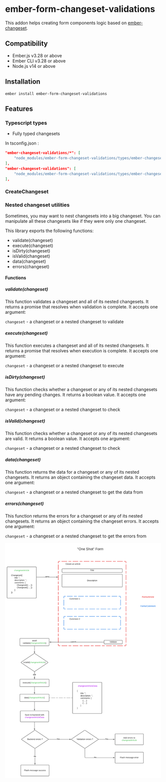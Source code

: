 # ember-form-changeset-validations

This addon helps creating form components logic based on [ember-changeset](https://github.com/poteto/ember-changeset).


## Compatibility

* Ember.js v3.28 or above
* Ember CLI v3.28 or above
* Node.js v14 or above


## Installation

```
ember install ember-form-changeset-validations
```

Features
------------------------------------------------------------------------------


### Typescript types

- Fully typed changesets

In tsconfig.json : 

```json
"ember-changeset-validations/*": [
    "node_modules/ember-form-changeset-validations/types/ember-changeset-validations/*"
],
"ember-changeset-validations": [
    "node_modules/ember-form-changeset-validations/types/ember-changeset-validations"
],
```

### CreateChangeset



### Nested changeset utilities

Sometimes, you may want to nest changesets into a big changeset. You can manipulate all these changesets like if they were only one changeset.

This library exports the following functions:

* validate(changeset)
* execute(changeset)
* isDirty(changeset)
* isValid(changeset)
* data(changeset)
* errors(changeset)

#### Functions

##### validate(changeset)

This function validates a changeset and all of its nested changesets. It returns a promise that resolves when validation is complete. It accepts one argument:

`changeset` - a changeset or a nested changeset to validate

##### execute(changeset)

This function executes a changeset and all of its nested changesets. It returns a promise that resolves when execution is complete. It accepts one argument:

`changeset` - a changeset or a nested changeset to execute

##### isDirty(changeset)

This function checks whether a changeset or any of its nested changesets have any pending changes. It returns a boolean value. It accepts one argument:

`changeset` - a changeset or a nested changeset to check

##### isValid(changeset)

This function checks whether a changeset or any of its nested changesets are valid. It returns a boolean value. It accepts one argument:

`changeset` - a changeset or a nested changeset to check

##### data(changeset)

This function returns the data for a changeset or any of its nested changesets. It returns an object containing the changeset data. It accepts one argument:

`changeset` - a changeset or a nested changeset to get the data from

##### errors(changeset)

This function returns the errors for a changeset or any of its nested changesets. It returns an object containing the changeset errors. It accepts one argument:

`changeset` - a changeset or a nested changeset to get the errors from

![/static/flow.png](/static/flow.png)